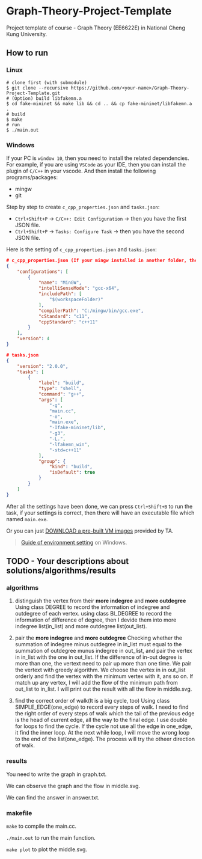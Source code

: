# Graph-Theory-Project-Template
Project template of course - Graph Theory (EE6622E) in National Cheng Kung University.

## How to run

### Linux

```
# clone first (with submodule)
$ git clone --recursive https://github.com/<your-name>/Graph-Theory-Project-Template.git
# (Option) build libfakemn.a
$ cd fake-mininet && make lib && cd .. && cp fake-mininet/libfakemn.a .
# build
$ make 
# run 
$ ./main.out
```

### Windows

If your PC is `window 10`, then you need to install the related dependencies. For example, if you are using `VSCode` as your IDE, then you can install the plugin of `C/C++` in your vscode. And then install the following programs/packages:
* mingw
* git

Step by step to create `c_cpp_properties.json` and `tasks.json`:
* `Ctrl+Shift+P` -> `C/C++: Edit Configuration` -> then you have the first JSON file.
* `Ctrl+Shift+P` -> `Tasks: Configure Task` -> then you have the second JSON file.

Here is the setting of `c_cpp_properties.json` and `tasks.json`:
```json
# c_cpp_properties.json (If your mingw installed in another folder, then you have to change the value in `compilterPath`)
{
    "configurations": [
        {
            "name": "MinGW",
            "intelliSenseMode": "gcc-x64",
            "includePath": [
                "$(workspaceFolder)"
            ],
            "compilerPath": "C:/mingw/bin/gcc.exe",
            "cStandard": "c11",
            "cppStandard": "c++11"
        }
    ],
    "version": 4
}

# tasks.json
{
    "version": "2.0.0",
    "tasks": [
        {
            "label": "build",
            "type": "shell",
            "command": "g++",
            "args": [
                "-g",
                "main.cc",
                "-o",
                "main.exe",
                "-Ifake-mininet/lib",
                "-g3",
                "-L.",
                "-lfakemn_win",
                "-std=c++11"
            ],
            "group": {
                "kind": "build",
                "isDefault": true
            }
        }
    ]
}
```

After all the settings have been done, we can press `Ctrl+Shift+B` to run the task, if your settings is correct, then there will have an executable file which named `main.exe`.

Or you can just [DOWNLOAD a pre-built VM images](http://gofile.me/39GpL/XU5tznyO6) provided by TA.

> [Guide of environment setting](https://hackmd.io/-5WZQC-1QqOeV3KUX65tEw?view) on Windows.

## TODO - Your descriptions about solutions/algorithms/results

### algorithms
1. distinguish the vertex from their <strong>more indegree</strong> and <strong>more outdegree</strong>
Using class DEGREE to record the information of indegree and outdegree of each vertex.
using class BI_DEGREE to record the information of difference of degree, then I devide them into more indegree list(in_list) and more outdegree list(out_list).

2. pair the <strong>more indegree</strong> and <strong>more outdegree</strong>
Checking whether the summation of indegree minus outdegree in in_list must equal to the summation of outdegree munus indegree in out_list, and pair the vertex in in_list with the one in out_list.
If the difference of in-out degree is more than one, the vertext need to pair up more than one time. 
We pair the vertext with greedy algorithm. We choose the vertex in in out_list orderly and find the vertex with the minimum vertex with it, ans so on.
If match up any vertex, I will add the flow of the minimum path from out_list to in_list. I will print out the result with all the flow in middle.svg.

3. find the correct order of walk(It is a big cycle, too)
Using class SIMPLE_EDGE(one_edge) to record every steps of walk.
I need to find the right order of every steps of walk which the tail of the previous edge is the head of current edge, all the way to the final edge.
I use double for loops to find the cycle. If the cycle not use all the edge in one_edge, it find the inner loop. At the next while loop, I will move the wrong loop to the end of the list(one_edge). The process will try the otheer direction of walk.
### results
You need to write the graph in graph.txt.

We can observe the graph and the flow in middle.svg.

We can find the answer in answer.txt.

### makefile
```make``` to compile the main.cc.

```./main.out``` to run the main function.

```make plot``` to plot the middle.svg.


